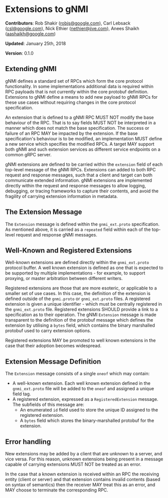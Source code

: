 # Extensions to gNMI

**Contributors**: Rob Shakir (robjs@google.com), Carl Lebsack (csl@google.com),
Nick Ethier (nethier@jive.com), Anees Shaikh (aashaikh@google.com)

**Updated**: January 25th, 2018

**Version**: 0.1.0

## Extending gNMI

gNMI defines a standard set of RPCs which form the core protocol functionality.
In some implementations additional data is required within RPC payloads that is
not currently within the core protobuf definition. Extensions to gNMI define a
means to add new payload to gNMI RPCs for these use cases without requiring
changes in the core protocol specification.

An extension that is defined to a gNMI RPC MUST NOT modify the base behaviour of
the RPC. That is to say fields MUST NOT be interpreted in a manner which does
not match the base specification. The success or failure of an RPC MAY be
impacted by the extension. If the base specification's behaviour is to be
modified, an implementation MUST define a new service which specifies the
modified RPCs. A target MAY support both gNMI and such extension services as
different service endpoints on a common gRPC server.

gNMI extensions are defined to be carried within the `extension` field of each
top-level message of the gNMI RPCs. Extensions can added to both RPC request and
response messages, such that a client and target can both communicate extended
information. gNMI extensions are implemented directly within the request and
response messages to allow logging, debugging, or tracing frameworks to capture
their contents, and avoid the fragility of carrying extension information in
metadata.

## The Extension Message

The `Extension` message is defined within the `gnmi_ext.proto` specification. As
mentioned above, it is carried as a `repeated` field within each of the
top-level request and response gNMI messages.

## Well-Known and Registered Extensions

Well-known extensions are defined directly within the `gnmi_ext.proto` protocol
buffer. A well known extension is defined as one that is expected to be
supported by multiple implementations - for example, to support proxying, or
master arbitration between different writers.

Registered extensions are those that are more esoteric, or applicable to a
smaller set of use cases. In this case, the definition of the extension is
defined outside of the `gnmi.proto` or `gnmi_ext.proto` files. A registered
extension is given a unique identifier - which must be centrally registered in
the `gnmi_ext.proto` file. Registered extensions SHOULD provide a link to a
specification as to their operation. The gNMI `Extension` message is made
transparent to the definition of the protobuf message which defines the
extension by utilising a `bytes` field, which contains the binary marshalled
protobuf used to carry extension options.

Registered extensions MAY be promoted to well known extensions in the case that
their adoption becomes widespread.

## Extension Message Definition

The `Extension` message consists of a single `oneof` which may contain:

 * A well-known extension. Each well known extension defined in the
   `gnmi_ext.proto` file will be added to the `oneof` and assigned a unique
   field tag.
 * A registered extension, expressed as a `RegisteredExtension` message. The
   subfields of this message are:
   * An enumerated `id` field used to store the unique ID assigned to the
     registered extension.
   * A `bytes` field which stores the binary-marshalled protobuf for the
     extension.

## Error handling

New extensions may be added by a client that are unknown to a server, and
vice versa. For this reason, unknown extensions being present in a message
capable of carrying extensions MUST NOT be treated as an error.

In the case that a known extension is received within an RPC the receiving
entity (client or server) and that extension contains invalid contents
(based on syntax of semantics) then the receiver MAY treat this as an error,
and MAY choose to terminate the corresponding RPC.
